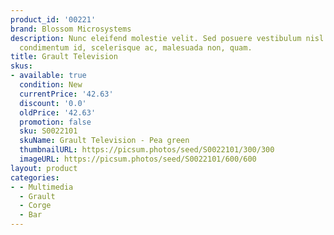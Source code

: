 ```yaml
---
product_id: '00221'
brand: Blossom Microsystems
description: Nunc eleifend molestie velit. Sed posuere vestibulum nisl. Ut pede est,
  condimentum id, scelerisque ac, malesuada non, quam.
title: Grault Television
skus:
- available: true
  condition: New
  currentPrice: '42.63'
  discount: '0.0'
  oldPrice: '42.63'
  promotion: false
  sku: S0022101
  skuName: Grault Television - Pea green
  thumbnailURL: https://picsum.photos/seed/S0022101/300/300
  imageURL: https://picsum.photos/seed/S0022101/600/600
layout: product
categories:
- - Multimedia
  - Grault
  - Corge
  - Bar
---
```

